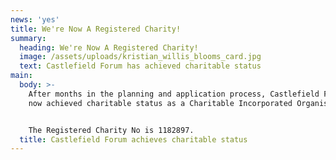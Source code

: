 ```yaml
---
news: 'yes'
title: We're Now A Registered Charity!
summary:
  heading: We're Now A Registered Charity!
  image: /assets/uploads/kristian_willis_blooms_card.jpg
  text: Castlefield Forum has achieved charitable status
main:
  body: >-
    After months in the planning and application process, Castlefield Forum has
    now achieved charitable status as a Charitable Incorporated Organisation.


    The Registered Charity No is 1182897.
  title: Castlefield Forum achieves charitable status
---
```


